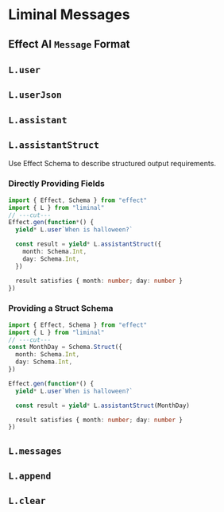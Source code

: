 # Liminal Messages <Badge type="warning" text="beta" />

## Effect AI `Message` Format

## `L.user`

## `L.userJson`

## `L.assistant`

## `L.assistantStruct`

Use Effect Schema to describe structured output requirements.

### Directly Providing Fields

```ts {4-7} twoslash
import { Effect, Schema } from "effect"
import { L } from "liminal"
// ---cut---
Effect.gen(function*() {
  yield* L.user`When is halloween?`

  const result = yield* L.assistantStruct({
    month: Schema.Int,
    day: Schema.Int,
  })

  result satisfies { month: number; day: number }
})
```

### Providing a Struct Schema

```ts {1-4,9} twoslash
import { Effect, Schema } from "effect"
import { L } from "liminal"
// ---cut---
const MonthDay = Schema.Struct({
  month: Schema.Int,
  day: Schema.Int,
})

Effect.gen(function*() {
  yield* L.user`When is halloween?`

  const result = yield* L.assistantStruct(MonthDay)

  result satisfies { month: number; day: number }
})
```

## `L.messages`

## `L.append`

## `L.clear`
